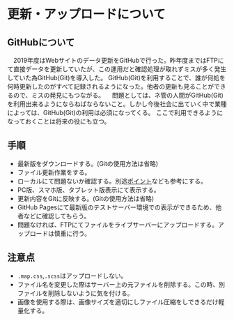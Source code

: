 

# 更新・アップロードについて
## GitHubについて
　2019年度はWebサイトのデータ更新をGitHubで行った。昨年度まではFTPにて直接データを更新していたが、この運用だと確認処理が取れずミスが多く発生していた為GitHub(Git)を導入した。
GitHub(Git)を利用することで、誰が何処を何時更新したのがすべて記録されるようになった。他者の更新も見ることができるので、ミスの発見にもつながる。
　問題としては、ネ管の人間がGitHub(Git)を利用出来るようにならねばならないこと。しかし今後社会に出ていく中で業種によっては、GitHub(Git)の利用は必須になってくる。
ここで利用できるようになっておくことは将来の役にも立つ。

## 手順
- 最新版をダウンロードする。(Gitの使用方法は省略)
- ファイル更新作業をする。
- ローカルにて問題ないか確認する。別途[ポイント](point)なども参考にする。
- PC版、スマホ版、タブレット版表示にて表示する。
- 更新内容をGitに反映する。(Gitの使用方法は省略)
- GitHub Pagesにて最新版のテストサーバー環境での表示ができるため、他者などに確認してもらう。
- 問題なければ、FTPにてファイルをライブサーバーにアップロードする。アップロードは慎重に行う。

## 注意点
- `.map.css`,`.scss`はアップロードしない。
- ファイル名を変更した際はサーバー上の元ファイルを削除する。この時、別ファイルを削除しないように気を付ける。
- 画像を使用する際は、画像サイズを適切にしファイル圧縮をしできるだけ軽量化する。